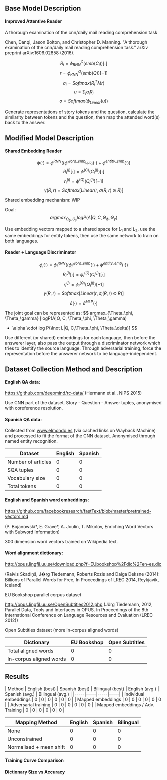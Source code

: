 
## Base Model Description

#### Improved Attentive Reader
A thorough examination of the cnn/daily mail reading comprehension task

Chen, Danqi, Jason Bolton, and Christopher D. Manning. "A thorough examination of the cnn/daily mail reading comprehension task." arXiv preprint arXiv:1606.02858 (2016).


$$
R_i = \phi_{RNN}^C(emb(C_i))[:]
$$$$
r = \phi_{RNN}^Q(emb(Q))[-1]
$$$$
a_i = Softmax(R_i^T M r)
$$$$
u = \sum_i a_i R_i
$$$$
o = Softmax(\phi_{Linear}(u))
$$

Generate representations of story tokens and the question, calculate the similarity between tokens and the question, then map the attended word(s) back to the answer.

## Modified Model Description

#### Shared Embedding Reader
$$
\phi(\cdot)=\phi^{RNN}((\phi^{word\_emb_{L_1, L_2}}(\cdot) + \phi^{entity\_emb}(\cdot))
$$$$
R_i^{(j)}[:]=\phi^{(C)}(C_i^{(j)})[:]
$$$$
r_i^{(j)}=\phi^{(Q)}(Q_i^{(j)})[-1]
$$$$
\gamma(R, r) = Softmax[Linear(r, \sigma(R, r) \odot R)]
$$

Shared embedding mechanism: WIP

Goal:
$$
argmax_{\Theta_\phi, \Theta_\gamma} logP(A|Q, C, \Theta_\phi, \Theta_\gamma)
$$

Use embedding vectors mapped to a shared space for $L_1$ and $L_2$, use the same embeddings for entity tokens, then use the same network to train on both languages.

#### Reader + Language Discriminator
$$
\phi_i(\cdot)=\phi_i^{RNN}((\phi_i^{word\_emb}(\cdot) + \phi^{entity\_emb}(\cdot))
$$$$
R_i^{(j)}[:]=\phi_i^{(C)}(C_i^{(j)})[:]
$$$$
r_i^{(j)}=\phi_i^{(Q)}(Q_i^{(j)})[-1]
$$$$
\gamma(R, r) = Softmax[Linear(r, \sigma_i(R, r) \odot R)]
$$$$
\delta(\cdot) = \delta^{MLP}(\cdot)
$$

The joint goal can be represented as:
$$
argmax_{\Theta_\phi, \Theta_\gamma} [logP(A|Q, C, \Theta_\phi, \Theta_\gamma)
+ \alpha \cdot log P(\lnot L|Q, C,\Theta_\phi, \Theta_\delta)]
$$

Use different (or shared) embeddings for each language, then before the answerer layer, also pass the output through a discriminator network which tries to identify the source language. Through adversarial training, force the representation before the answerer network to be language-independent.

## Dataset Collection Method and Description

#### English QA data:
https://github.com/deepmind/rc-data/ (Hermann et al., NIPS 2015)

Use CNN part of the dataset.
Story - Question - Answer tuples, anonymised with coreference resolution.

#### Spanish QA data:
Collected from www.elmondo.es (via cached links on Wayback Machine) and processed to fit the format of the CNN dataset. Anonymised through named entity recognition.

| **Dataset** | **English** | **Spanish** |
|-----|-----|-----|
| Number of articles | 0 | 0 |
| SQA tuples | 0 | 0 |
| Vocabulary size | 0 | 0 |
| Total tokens | 0 | 0 |

#### English and Spanish word embeddings:
https://github.com/facebookresearch/fastText/blob/master/pretrained-vectors.md

(P. Bojanowski*, E. Grave*, A. Joulin, T. Mikolov, Enriching Word Vectors with Subword Information)

300 dimension word vectors trained on Wikipedia text.

#### Word alignment dictionary:
http://opus.lingfil.uu.se/download.php?f=EUbookshop%2Fdic%2Fen-es.dic

(Raivis Skadiņš, J�rg Tiedemann, Roberts Rozis and Daiga Deksne (2014): Billions of Parallel Words for Free, In Proceedings of LREC 2014, Reykjavik, Iceland)

EU Bookshop parallel corpus dataset

http://opus.lingfil.uu.se/OpenSubtitles2012.php
(Jörg Tiedemann, 2012, Parallel Data, Tools and Interfaces in OPUS. In Proceedings of the 8th International Conference on Language Resources and Evaluation (LREC 2012))

Open Subtitles dataset (more in-corpus aligned words)

| **Dictionary** | **EU Bookshop** | **Open Subtitles** |
|-----|-----|-----|
| Total aligned words | 0 | 0 |
| In-corpus aligned words | 0 | 0 |

## Results

| Method | English (best) | Spanish (best) | Bilingual (best) | English (avg.) | Spanish (avg.) | Bilingual (avg.) |
|-----|-----|-----|-----|
| Individual embeddings | 0 | 0 | 0 | 0 | 0 | 0 |
| Mapped embeddings | 0 | 0 | 0 | 0 | 0 | 0 |
| Adversarial training | 0 | 0 | 0 | 0 | 0 | 0 |
| Mapped embeddings / Adv. Training | 0 | 0 | 0 | 0 | 0 | 0 |


| Mapping Method | English | Spanish | Bilingual |
|-----|-----|-----|-----|
| None | 0 | 0 | 0 |
| Unconstrained | 0 | 0 | 0 |
| Normalised + mean shift | 0 | 0 | 0 |

#### Training Curve Comparison

#### Dictionary Size vs Accuracy


```python

```
